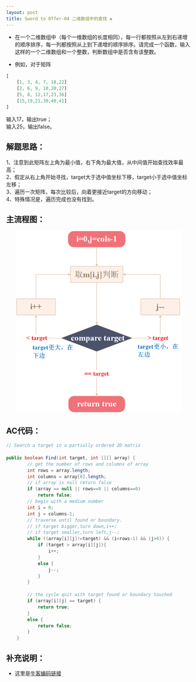 ```yaml
---
layout: post
title: Sword to Offer-04 二维数组中的查找 ❀
---
```


* 在一个二维数组中（每个一维数组的长度相同），每一行都按照从左到右递增的顺序排序，每一列都按照从上到下递增的顺序排序。请完成一个函数，输入这样的一个二维数组和一个整数，判断数组中是否含有该整数。

* 例如，对于矩阵
```js
[
    [1, 3, 4, 7, 18,22]
    [2, 6, 9, 10,20,27]
    [5, 8, 12,17,23,36]
    [15,19,21,30,40,41]
]
```
输入17，输出true；  
输入25，输出false。

## 解题思路：

1、注意到此矩阵左上角为最小值，右下角为最大值，从中间值开始查找效率最高；  
2、假定从右上角开始寻找，target大于选中值坐标下移，target小于选中值坐标左移；  
3、遍历一次矩阵，每次比较后，向着更接近target的方向移动；  
4、特殊情况是，遍历完成也没有找到。

## 主流程图：

<center>
    <img src="/assets/img/blog/sword-offer-04.png">
</center>


## AC代码：

```java
// Search a target in a partially ordered 2D matrix

public boolean Find(int target, int [][] array) {
        // get the number of rows and columns of array
        int rows = array.length;
        int columns = array[0].length;
        // if array is null return false
        if (array == null || rows==0 || columns==0)
            return false;
        // begin with a medium number
        int i = 0;
        int j = columns-1;
        // traverse until found or boundary.
        // if target bigger,turn down,i++;
        // if target smaller,turn left,j--;
        while ((array[i][j]!=target) && (i<rows-1) && (j>0)) {
            if (target > array[i][j]){
                i++;
            }
            else {
                j--;
            }
        }
        
        // the cycle quit with target found or boundary touched 
        if (array[i][j] == target) {
            return true;
        }
        else {
            return false;
        }
    }
```
## 补充说明：

* 这里是[牛客编码链接](https://www.nowcoder.com/practice/abc3fe2ce8e146608e868a70efebf62e?tpId=13&tqId=11154&tPage=1&rp=1&ru=/ta/coding-interviews&qru=/ta/coding-interviews/question-ranking)